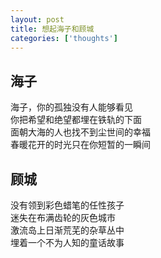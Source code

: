 ```yaml
---
layout: post
title: 想起海子和顾城
categories: ['thoughts']
---
```


海子
------

海子，你的孤独没有人能够看见<br/>
你把希望和绝望都埋在铁轨的下面<br/>
面朝大海的人也找不到尘世间的幸福<br/>
春暖花开的时光只在你短暂的一瞬间<br/>

顾城
------

没有领到彩色蜡笔的任性孩子<br/>
迷失在布满齿轮的灰色城市<br/>
激流岛上日渐荒芜的杂草丛中<br/>
埋着一个不为人知的童话故事<br/>
